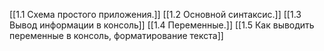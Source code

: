 [[1.1 Схема простого приложения.]]
[[1.2 Основной синтаксис.]]
[[1.3 Вывод информации в консоль]]
[[1.4 Переменные.]]
[[1.5 Как выводить переменные в консоль, форматирование текста]]
